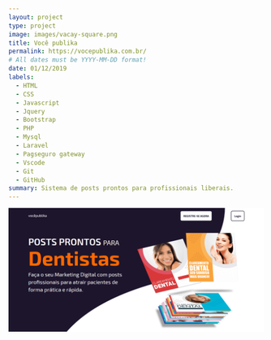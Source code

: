 ```yaml
---
layout: project
type: project
image: images/vacay-square.png
title: Você publika
permalink: https://vocepublika.com.br/
# All dates must be YYYY-MM-DD format!
date: 01/12/2019
labels:
  - HTML
  - CSS
  - Javascript
  - Jquery
  - Bootstrap
  - PHP
  - Mysql
  - Laravel
  - Pagseguro gateway
  - Vscode
  - Git
  - GitHub
summary: Sistema de posts prontos para profissionais liberais.
---
```


<img class="ui medium right floated rounded image" src="../images/vocepublika.png">

